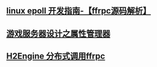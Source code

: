 ## [linux epoll 开发指南-【ffrpc源码解析】](http://h2cloud.org/epoll/)
## [游戏服务器设计之属性管理器](http://h2cloud.org/2018/06/05/propmgr/)
## [H2Engine 分布式调用ffrpc](http://h2cloud.org/2018/03/09/ffrpcintro/)

